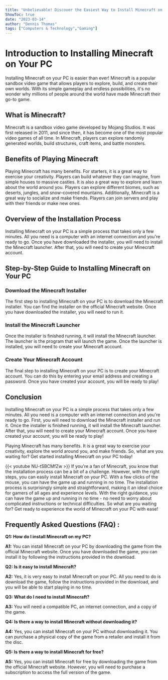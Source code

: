 ```yaml
---
title: "Unbelievable! Discover the Easiest Way to Install Minecraft on Your PC!"
ShowToc: true 
date: "2023-03-14"
author: "Dennis Thomas" 
tags: ["Computers & Technology","Gaming"]
---
```

# Introduction to Installing Minecraft on Your PC

Installing Minecraft on your PC is easier than ever! Minecraft is a popular sandbox video game that allows players to explore, build, and create their own worlds. With its simple gameplay and endless possibilities, it's no wonder why millions of people around the world have made Minecraft their go-to game.

## What is Minecraft?

Minecraft is a sandbox video game developed by Mojang Studios. It was first released in 2011, and since then, it has become one of the most popular video games of all time. In Minecraft, players can explore randomly generated worlds, build structures, craft items, and battle monsters.

## Benefits of Playing Minecraft

Playing Minecraft has many benefits. For starters, it is a great way to exercise your creativity. Players can build whatever they can imagine, from simple houses to massive castles. It is also a great way to explore and learn about the world around you. Players can explore different biomes, such as deserts, jungles, and snow-covered mountains. Additionally, Minecraft is a great way to socialize and make friends. Players can join servers and play with their friends or make new ones.

## Overview of the Installation Process

Installing Minecraft on your PC is a simple process that takes only a few minutes. All you need is a computer with an internet connection and you're ready to go. Once you have downloaded the installer, you will need to install the Minecraft launcher. After that, you will need to create your Minecraft account.

## Step-by-Step Guide to Installing Minecraft on Your PC

### Download the Minecraft Installer

The first step to installing Minecraft on your PC is to download the Minecraft installer. You can find the installer on the official Minecraft website. Once you have downloaded the installer, you will need to run it.

### Install the Minecraft Launcher

Once the installer is finished running, it will install the Minecraft launcher. The launcher is the program that will launch the game. Once the launcher is installed, you will need to create your Minecraft account.

### Create Your Minecraft Account

The final step to installing Minecraft on your PC is to create your Minecraft account. You can do this by entering your email address and creating a password. Once you have created your account, you will be ready to play!

## Conclusion

Installing Minecraft on your PC is a simple process that takes only a few minutes. All you need is a computer with an internet connection and you're ready to go. First, you will need to download the Minecraft installer and run it. Once the installer is finished running, it will install the Minecraft launcher. After that, you will need to create your Minecraft account. Once you have created your account, you will be ready to play!

Playing Minecraft has many benefits. It is a great way to exercise your creativity, explore the world around you, and make friends. So, what are you waiting for? Get started installing Minecraft on your PC today!

{{< youtube NU-tSBCMfZw >}} 
If you're a fan of Minecraft, you know that the installation process can be a bit of a challenge. However, with the right steps, you can easily install Minecraft on your PC. With a few clicks of the mouse, you can have the game up and running in no time. The installation process is surprisingly simple and straightforward, making it an ideal choice for gamers of all ages and experience levels. With the right guidance, you can have the game up and running in no time - no need to worry about complicated instructions or technical difficulties. So what are you waiting for? Get ready to experience the world of Minecraft on your PC with ease!

## Frequently Asked Questions (FAQ) :
**Q1: How do I install Minecraft on my PC?**

**A1:** You can install Minecraft on your PC by downloading the game from the official Minecraft website. Once you have downloaded the game, you can install it by following the instructions provided in the download.

**Q2: Is it easy to install Minecraft?**

**A2:** Yes, it is very easy to install Minecraft on your PC. All you need to do is download the game, follow the instructions provided in the download, and you will be able to start playing in no time.

**Q3: What do I need to install Minecraft?**

**A3:** You will need a compatible PC, an internet connection, and a copy of the game.

**Q4: Is there a way to install Minecraft without downloading it?**

**A4:** Yes, you can install Minecraft on your PC without downloading it. You can purchase a physical copy of the game from a retailer and install it from the disc.

**Q5: Is there a way to install Minecraft for free?**

**A5:** Yes, you can install Minecraft for free by downloading the game from the official Minecraft website. However, you will need to purchase a subscription to access the full version of the game.





